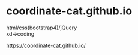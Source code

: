 # coordinate-cat.github.io

html/css(bootstrap4)/jQuery<br>
xd→coding<br>

https://coordinate-cat.github.io/
